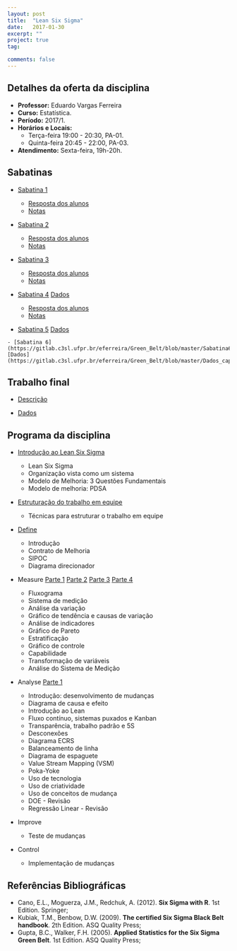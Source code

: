 ```yaml
---
layout: post
title:  "Lean Six Sigma"
date:   2017-01-30
excerpt: "" 
project: true
tag:

comments: false
---
```


## Detalhes da oferta da disciplina

  * **Professor:** Eduardo Vargas Ferreira
  * **Curso:** Estatística.
  * **Período:** 2017/1.
  * **Horários e Locais:**
     * Terça-feira 19:00 - 20:30, PA-01.
     * Quinta-feira 20:45 - 22:00, PA-03.
  * **Atendimento:** Sexta-feira, 19h-20h.

## Sabatinas

   - [Sabatina 1](https://gitlab.c3sl.ufpr.br/eferreira/Green_Belt/blob/master/Sabatina1.pdf)
       * [Resposta dos alunos](https://gitlab.c3sl.ufpr.br/eferreira/Green_Belt/blob/master/Sabatina1.rar) 
       * [Notas](https://gitlab.c3sl.ufpr.br/eferreira/Green_Belt/blob/master/notas1.pdf)
       
   - [Sabatina 2](https://gitlab.c3sl.ufpr.br/eferreira/Green_Belt/blob/master/Sabatina2.pdf)
       * [Resposta dos alunos](https://gitlab.c3sl.ufpr.br/eferreira/Green_Belt/blob/master/Sabatina2.rar)
       * [Notas](https://gitlab.c3sl.ufpr.br/eferreira/Green_Belt/blob/master/notas2.pdf)
       
   - [Sabatina 3](https://gitlab.c3sl.ufpr.br/eferreira/Green_Belt/blob/master/Sabatina3.pdf)
       * [Resposta dos alunos](https://gitlab.c3sl.ufpr.br/eferreira/Green_Belt/blob/master/Sabatina3.rar)
       * [Notas](https://gitlab.c3sl.ufpr.br/eferreira/Green_Belt/blob/master/notas3.pdf)
       
   - [Sabatina 4](https://gitlab.c3sl.ufpr.br/eferreira/Green_Belt/blob/master/Sabatina4.pdf) [Dados](https://gitlab.c3sl.ufpr.br/eferreira/Green_Belt/blob/master/Dados_sabatina4.xlsx)
       * [Resposta dos alunos](https://gitlab.c3sl.ufpr.br/eferreira/Green_Belt/blob/master/Sabatina4.rar)
       * [Notas](https://gitlab.c3sl.ufpr.br/eferreira/Green_Belt/blob/master/notas4.pdf)
   
   - [Sabatina 5](https://gitlab.c3sl.ufpr.br/eferreira/Green_Belt/blob/master/Sabatina5.pdf) [Dados](https://gitlab.c3sl.ufpr.br/eferreira/Green_Belt/blob/master/Dados_grafico_controle.xlsx)
          
    - [Sabatina 6](https://gitlab.c3sl.ufpr.br/eferreira/Green_Belt/blob/master/Sabatina6.pdf) [Dados](https://gitlab.c3sl.ufpr.br/eferreira/Green_Belt/blob/master/Dados_capab.xlsx)

## Trabalho final
    
   - [Descrição](https://gitlab.c3sl.ufpr.br/eferreira/Green_Belt/blob/master/Projeto_escrito.pdf) 
    
   - [Dados](https://gitlab.c3sl.ufpr.br/eferreira/Green_Belt/blob/master/Dados.xlsx)

## Programa da disciplina

   - [Introdução ao Lean Six Sigma](https://gitlab.c3sl.ufpr.br/eferreira/Green_Belt/blob/master/Introducao.pdf)
      * Lean Six Sigma
      * Organização vista como um sistema
      * Modelo de Melhoria: 3 Questões Fundamentais
      * Modelo de melhoria: PDSA

  - [Estruturação do trabalho em equipe](https://gitlab.c3sl.ufpr.br/eferreira/Green_Belt/blob/master/Trabalho_em_equipe.pdf)
      * Técnicas para estruturar o trabalho em equipe

  - [Define](https://gitlab.c3sl.ufpr.br/eferreira/Green_Belt/blob/master/Define.pdf)
      * Introdução
      * Contrato de Melhoria
      * SIPOC
      * Diagrama direcionador

  - Measure [Parte 1](https://gitlab.c3sl.ufpr.br/eferreira/Green_Belt/blob/master/measure.pdf) [Parte 2](https://gitlab.c3sl.ufpr.br/eferreira/Green_Belt/blob/master/measure_p2.pdf) [Parte 3](https://gitlab.c3sl.ufpr.br/eferreira/Green_Belt/blob/master/measure_p3.pdf) [Parte 4](https://gitlab.c3sl.ufpr.br/eferreira/Green_Belt/blob/master/measure_p4.pdf)
      * Fluxograma
      * Sistema de medição
      * Análise da variação
      * Gráfico de tendência e causas de variação
      * Análise de indicadores
      * Gráfico de Pareto
      * Estratificação
      * Gráfico de controle
      * Capabilidade
      * Transformação de variáveis
      * Análise do Sistema de Medição

  - Analyse [Parte 1](https://gitlab.c3sl.ufpr.br/eferreira/Green_Belt/blob/master/Analyse.pdf)
      * Introdução: desenvolvimento de mudanças
      * Diagrama de causa e efeito
      * Introdução ao Lean
      * Fluxo contínuo, sistemas puxados e Kanban
      * Transparência, trabalho padrão e 5S
      * Desconexões
      * Diagrama ECRS
      * Balanceamento de linha
      * Diagrama de espaguete
      * Value Stream Mapping (VSM)
      * Poka-Yoke
      * Uso de tecnologia
      * Uso de criatividade
      * Uso de conceitos de mudança
      * DOE - Revisão
      * Regressão Linear - Revisão

  - Improve
      * Teste de mudanças

  - Control
      * Implementação de mudanças
      
## Referências Bibliográficas

* Cano, E.L., Moguerza, J.M., Redchuk, A. (2012). **Six Sigma with R**. 1st Edition. Springer; 
* Kubiak, T.M., Benbow, D.W. (2009). **The certified Six Sigma Black Belt handbook**. 2th Edition. ASQ Quality Press;
* Gupta, B.C., Walker, F.H. (2005). **Applied Statistics for the Six Sigma Green Belt**. 1st Edition. ASQ Quality Press;





